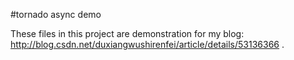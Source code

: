 #tornado async demo

These files in this project are demonstration for my blog:
http://blog.csdn.net/duxiangwushirenfei/article/details/53136366 .
